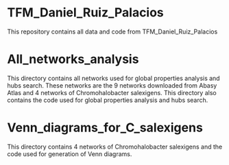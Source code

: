# TFM_Daniel_Ruiz_Palacios
This repository contains all data and code from TFM_Daniel_Ruiz_Palacios
# All_networks_analysis
This directory contains all networks used for global properties analysis and hubs search. These networks are the 9 networks downloaded from Abasy Atlas and 4 networks of Chromohalobacter salexigens. This directory also contains the code used for global properties analysis and hubs search.
# Venn_diagrams_for_C_salexigens
This directory contains 4 networks of Chromohalobacter salexigens and the code used for generation of Venn diagrams.

